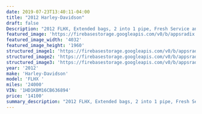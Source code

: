 ```yaml
---
date: 2019-07-23T13:40:11-04:00
title: "2012 Harley-Davidson"
draft: false
Description: "2012 FLHX, Extended bags, 2 into 1 pipe, Fresh Service and ROAD READY!"
featured_image: 'https://firebasestorage.googleapis.com/v0/b/appsradix.appspot.com/o/images%2F20190719_111855.jpg?alt=media&token=fb59b885-90e7-422f-b539-48a85525adca'
featured_image_width: '4032'
featured_image_height: '1960'
structured_image1: 'https://firebasestorage.googleapis.com/v0/b/appsradix.appspot.com/o/images%2F20190719_111926.jpg?alt=media&token=64e8ca6c-50c3-41ca-bc1d-ee07189be647'
structured_image2: 'https://firebasestorage.googleapis.com/v0/b/appsradix.appspot.com/o/images%2F20190719_111910.jpg?alt=media&token=b859d1f8-1b17-4bcb-9f49-e9c27bedba11'
structured_image3: 'https://firebasestorage.googleapis.com/v0/b/appsradix.appspot.com/o/images%2F20190719_111933.jpg?alt=media&token=99b8572f-8320-444f-ab3b-905c7fa0fb7d'
year: '2012'
make: 'Harley-Davidson'
model: 'FLHX '
miles: '24000'
VIN: '1HD1KBM16CB636894'
price: '14100'
summary_description: "2012 FLHX, Extended bags, 2 into 1 pipe, Fresh Service and ROAD READY!"
---
```


